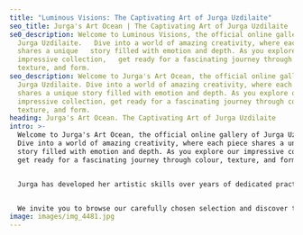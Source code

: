```yaml
---
title: "Luminous Visions: The Captivating Art of Jurga Uzdilaite"
seo_title: Jurga's Art Ocean | The Captivating Art of Jurga Uzdilaite
se0_description: Welcome to Luminous Visions, the official online gallery of
  Jurga Uzdilaite.   Dive into a world of amazing creativity, where each piece
  shares a unique   story filled with emotion and depth. As you explore our
  impressive collection,   get ready for a fascinating journey through colour,
  texture, and form.
seo_description: Welcome to Jurga's Art Ocean, the official online gallery of
  Jurga Uzdilaite. Dive into a world of amazing creativity, where each piece
  shares a unique story filled with emotion and depth. As you explore our
  impressive collection, get ready for a fascinating journey through colour,
  texture, and form.
heading: Jurga's Art Ocean. The Captivating Art of Jurga Uzdilaite
intro: >-
  Welcome to Jurga's Art Ocean, the official online gallery of Jurga Uzdilaite.
  Dive into a world of amazing creativity, where each piece shares a unique
  story filled with emotion and depth. As you explore our impressive collection,
  get ready for a fascinating journey through colour, texture, and form.


  Jurga has developed her artistic skills over years of dedicated practice, resulting in a signature style that combines the classic beauty of traditional techniques with the endless possibilities of modern innovation. In this space, you'll find a variety of artwork, from captivating landscapes and intriguing abstracts to expressive portraits and charming still lifes.


  We invite you to browse our carefully chosen selection and discover the colourful, vibrant world of Jurga. Whether you're a passionate collector or just looking for inspiration, Jurga's Art Ocean offers an engaging experience that will leave you appreciating the power and passion behind each piece.
image: images/img_4481.jpg
---
```

